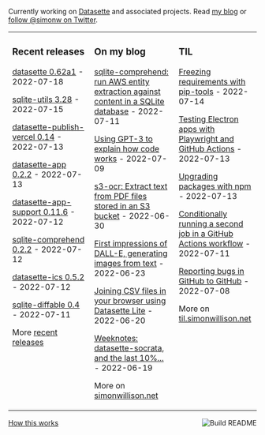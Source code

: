 Currently working on [Datasette](https://datasette.io/) and associated projects. Read [my blog](https://simonwillison.net/) or [follow @simonw on Twitter](https://twitter.com/simonw).

<table><tr><td valign="top" width="33%">

### Recent releases
<!-- recent_releases starts -->
[datasette 0.62a1](https://github.com/simonw/datasette/releases/tag/0.62a1) - 2022-07-18

[sqlite-utils 3.28](https://github.com/simonw/sqlite-utils/releases/tag/3.28) - 2022-07-15

[datasette-publish-vercel 0.14](https://github.com/simonw/datasette-publish-vercel/releases/tag/0.14) - 2022-07-13

[datasette-app 0.2.2](https://github.com/simonw/datasette-app/releases/tag/0.2.2) - 2022-07-13

[datasette-app-support 0.11.6](https://github.com/simonw/datasette-app-support/releases/tag/0.11.6) - 2022-07-12

[sqlite-comprehend 0.2.2](https://github.com/simonw/sqlite-comprehend/releases/tag/0.2.2) - 2022-07-12

[datasette-ics 0.5.2](https://github.com/simonw/datasette-ics/releases/tag/0.5.2) - 2022-07-12

[sqlite-diffable 0.4](https://github.com/simonw/sqlite-diffable/releases/tag/0.4) - 2022-07-11
<!-- recent_releases ends -->
More [recent releases](https://github.com/simonw/simonw/blob/main/releases.md)
</td><td valign="top" width="34%">

### On my blog
<!-- blog starts -->
[sqlite-comprehend: run AWS entity extraction against content in a SQLite database](http://simonwillison.net/2022/Jul/11/sqlite-comprehend/) - 2022-07-11

[Using GPT-3 to explain how code works](http://simonwillison.net/2022/Jul/9/gpt-3-explain-code/) - 2022-07-09

[s3-ocr: Extract text from PDF files stored in an S3 bucket](http://simonwillison.net/2022/Jun/30/s3-ocr/) - 2022-06-30

[First impressions of DALL-E, generating images from text](http://simonwillison.net/2022/Jun/23/dall-e/) - 2022-06-23

[Joining CSV files in your browser using Datasette Lite](http://simonwillison.net/2022/Jun/20/datasette-lite-csvs/) - 2022-06-20

[Weeknotes: datasette-socrata, and the last 10%...](http://simonwillison.net/2022/Jun/19/weeknotes/) - 2022-06-19
<!-- blog ends -->
More on [simonwillison.net](https://simonwillison.net/)
</td><td valign="top" width="33%">

### TIL
<!-- tils starts -->
[Freezing requirements with pip-tools](https://til.simonwillison.net/python/pip-tools) - 2022-07-14

[Testing Electron apps with Playwright and GitHub Actions](https://til.simonwillison.net/electron/testing-electron-playwright) - 2022-07-13

[Upgrading packages with npm](https://til.simonwillison.net/npm/upgrading-packages) - 2022-07-13

[Conditionally running a second job in a GitHub Actions workflow](https://til.simonwillison.net/github-actions/conditionally-run-a-second-job) - 2022-07-11

[Reporting bugs in GitHub to GitHub](https://til.simonwillison.net/github/reporting-bugs) - 2022-07-08
<!-- tils ends -->
More on [til.simonwillison.net](https://til.simonwillison.net/)
</td></tr></table>

<a href="https://github.com/simonw/simonw/actions"><img src="https://github.com/simonw/simonw/workflows/Build%20README/badge.svg" align="right" alt="Build README"></a> <a href="https://simonwillison.net/2020/Jul/10/self-updating-profile-readme/">How this works</a>
